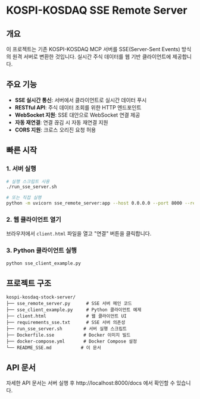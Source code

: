 # KOSPI-KOSDAQ SSE Remote Server

## 개요
이 프로젝트는 기존 KOSPI-KOSDAQ MCP 서버를 SSE(Server-Sent Events) 방식의 원격 서버로 변환한 것입니다. 실시간 주식 데이터를 웹 기반 클라이언트에 제공합니다.

## 주요 기능
- **SSE 실시간 통신**: 서버에서 클라이언트로 실시간 데이터 푸시
- **RESTful API**: 주식 데이터 조회를 위한 HTTP 엔드포인트
- **WebSocket 지원**: SSE 대안으로 WebSocket 연결 제공
- **자동 재연결**: 연결 끊김 시 자동 재연결 지원
- **CORS 지원**: 크로스 오리진 요청 허용

## 빠른 시작

### 1. 서버 실행
```bash
# 실행 스크립트 사용
./run_sse_server.sh

# 또는 직접 실행
python -m uvicorn sse_remote_server:app --host 0.0.0.0 --port 8000 --reload
```

### 2. 웹 클라이언트 열기
브라우저에서 `client.html` 파일을 열고 "연결" 버튼을 클릭합니다.

### 3. Python 클라이언트 실행
```bash
python sse_client_example.py
```

## 프로젝트 구조
```
kospi-kosdaq-stock-server/
├── sse_remote_server.py      # SSE 서버 메인 코드
├── sse_client_example.py     # Python 클라이언트 예제
├── client.html               # 웹 클라이언트 UI
├── requirements_sse.txt      # SSE 서버 의존성
├── run_sse_server.sh        # 서버 실행 스크립트
├── Dockerfile.sse           # Docker 이미지 빌드
├── docker-compose.yml       # Docker Compose 설정
└── README_SSE.md           # 이 문서
```

## API 문서
자세한 API 문서는 서버 실행 후 http://localhost:8000/docs 에서 확인할 수 있습니다.
